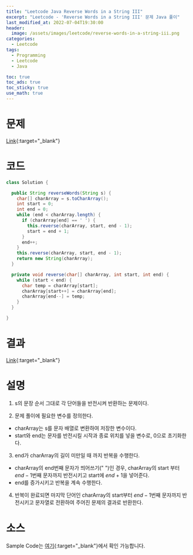 ```yaml
---
title: "Leetcode Java Reverse Words in a String III"
excerpt: "Leetcode - 'Reverse Words in a String III' 문제 Java 풀이"
last_modified_at: 2022-07-04T19:30:00
header:
  image: /assets/images/leetcode/reverse-words-in-a-string-iii.png
categories:
  - Leetcode
tags:
  - Programming
  - Leetcode
  - Java

toc: true
toc_ads: true
toc_sticky: true
use_math: true
---
```

# 문제
[Link](https://leetcode.com/problems/reverse-words-in-a-string-iii/){:target="_blank"}

# 코드
```java
class Solution {

  public String reverseWords(String s) {
    char[] charArray = s.toCharArray();
    int start = 0;
    int end = 0;
    while (end < charArray.length) {
      if (charArray[end] == ' ') {
        this.reverse(charArray, start, end - 1);
        start = end + 1;
      }
      end++;
    }
    this.reverse(charArray, start, end - 1);
    return new String(charArray);
  }

  private void reverse(char[] charArray, int start, int end) {
    while (start < end) {
      char temp = charArray[start];
      charArray[start++] = charArray[end];
      charArray[end--] = temp;
    }
  }

}
```

# 결과
[Link](https://leetcode.com/submissions/detail/738136794/){:target="_blank"}

# 설명
1. s의 문장 순서 그대로 각 단어들을 반전시켜 반환하는 문제이다.

2. 문제 풀이에 필요한 변수를 정의한다.
- charArray는 s를 문자 배열로 변환하여 저장한 변수이다.
- start와 end는 문자를 반전시킬 시작과 종료 위치를 넣을 변수로, 0으로 초기화한다.

3. end가 charArray의 길이 미만일 때 까지 반복을 수행한다.
- charArray의 end번째 문자가 띄어쓰기(" ")인 경우, charArray의 start 부터 $end - 1$번째 문자까지 반전시키고 start에 $end + 1$을 넣어준다.
- end를 증가시키고 반복을 계속 수행한다.

4. 반복이 완료되면 마지막 단어인 charArray의 start부터 $end - 1$번째 문자까지 반전시키고 문자열로 전환하여 주어진 문제의 결과로 반환한다.

# 소스
Sample Code는 [여기](https://github.com/GracefulSoul/leetcode/blob/master/src/main/java/gracefulsoul/problems/ReverseWordsInAStringIII.java){:target="_blank"}에서 확인 가능합니다.